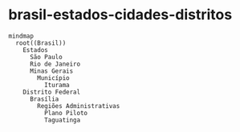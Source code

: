 # brasil-estados-cidades-distritos

```mermaid
mindmap
  root((Brasil))
    Estados
      São Paulo
      Rio de Janeiro
      Minas Gerais
        Município
          Iturama
    Distrito Federal
      Brasília
        Regiões Administrativas
          Plano Piloto
          Taguatinga
```
